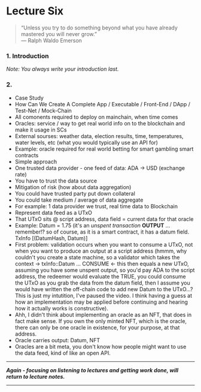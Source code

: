 # Lecture Six

> “Unless you try to do something beyond what you have already mastered you will never grow.” <br />
> — Ralph Waldo Emerson

### 1. Introduction

*Note: You always write your introduction last.*

### 2. 

* Case Study
* How Can We Create A Complete App / Executable / Front-End / DApp / Test-Net / Mock-Chain
* All comonents required to deploy on mainchain, when time comes
* Oracles: service / way to get real world info on to the blockchain and make it usage in SCs
* External sourses: weather data, election results, time, temperatures, water levels, etc (what you would typically use an API for)
* Example: oracle required for real world betting for smart gambling smart contracts
* Simple approach
* One trusted data provider - one feed of data: ADA -> USD (exchange rate)
* You have to trust the data source
* Mitigation of risk (how about data aggregation)
* You could have trusted party put down collateral 
* You could take medium / average of data aggregate
* For example: 1 data provider we trust, real time data to Blockchain
* Represent data feed as a UTxO
* That UTxO sits @ script address, data field = current data for that oracle
* Example: Datum = 1.75 (it's an *unspent transaction* **OUTPUT** ... remember!? so of course, as it is a smart contract, it has a datum field. TxInfo [(DatumHash, Datum)]
* First problem: validation occurs when you want to consume a UTxO, not when you want to produce an output at a script address (hmmm, why couldn't you create a state machine, so a validator which takes the context -> txInfo::Datum ... CONSUME <- this then equals a new UTxO, assuming you have some unspent output, so you'd pay ADA to the script address, the redeemer would evaluate the TRUE, you could consume the UTxO as you grab the data from the datum field, then I assume you would have written the off-chain code to add new Datum to the UTxO...? This is just my intutition, I've paused the video. I think having a guess at how an implementation may be applied before continuing and hearing how it actually works is constructive).
* Ahh, I didn't think about implementing an oracle as an NFT, that does in fact make sense. If you own the only minted NFT, which is the oracle, there can only be one oracle in existence, for your purpose, at that address.
* Oracle carries output: Datum, NFT
* Oracles are a bit meta, you don't know how people might want to use the data feed, kind of like an open API.

<hr />

***Again - focusing on listening to lectures and getting work done, will return to lecture notes.***

<hr />


